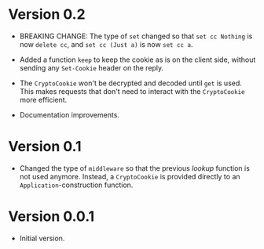 # Version 0.2

* BREAKING CHANGE: The type of `set` changed so that `set cc Nothing` is
  now `delete cc`, and `set cc (Just a)` is now `set cc a`.

* Added a function `keep` to keep the cookie as is on the client side,
  without sending any `Set-Cookie` header on the reply.

* The `CryptoCookie` won't be decrypted and decoded until `get` is
  used. This makes requests that don't need to interact with the
  `CryptoCookie` more efficient.

* Documentation improvements.


# Version 0.1

* Changed the type of `middleware` so that the previous *lookup*
  function is not used anymore. Instead, a `CryptoCookie` is
  provided directly to an `Application`-construction function.


# Version 0.0.1

* Initial version.
